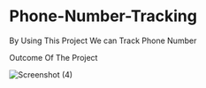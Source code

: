 # Phone-Number-Tracking
By Using This Project We can Track Phone Number

Outcome Of The Project

![Screenshot (4)](https://user-images.githubusercontent.com/123355536/225404162-621cc6ee-dd86-4505-a17c-222b91bc05d9.png)
